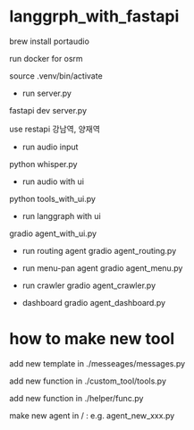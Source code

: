 # langgrph_with_fastapi

brew install portaudio

run docker for osrm

source .venv/bin/activate

* run server.py

fastapi dev server.py

use restapi 강남역, 양재역

* run audio input

python whisper.py

+ run audio with ui

python tools_with_ui.py

* run langgraph with ui

gradio agent_with_ui.py

* run routing agent
gradio agent_routing.py

* run menu-pan agent
gradio agent_menu.py

* run crawler
gradio agent_crawler.py

* dashboard
gradio agent_dashboard.py

# how to make new tool

add new template in ./messeages/messages.py

add new function in ./custom_tool/tools.py

add new function in ./helper/func.py

make new agent in / : e.g. agent_new_xxx.py
